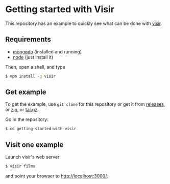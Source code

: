 # Getting started with Visir

This repository has an example to quickly see what can be done with
[visir](https://github.com/madec-project/visir).

## Requirements

- [mongodb](http://docs.mongodb.org/manual/installation/) (installed and running)
- [node](http://nodejs.org/) (just install it)

Then, open a shell, and type 

```sh
$ npm install -g visir
```

## Get example

To get the example, use `git clone` for this repository or get it from
[releases](https://github.com/madec-project/getting-started-with-visir/releases),
or [zip](https://github.com/madec-project/getting-started-with-visir/archive/master.zip),
or [tar.gz](https://github.com/madec-project/getting-started-with-visir/archive/master.tar.gz).

Go in the repository:

```sh
$ cd getting-started-with-visir
```

## Visit one example

Launch visir's web server:

```sh
$ visir films
```

and point your browser to [http://localhost:3000/](http://localhost:3000/).
